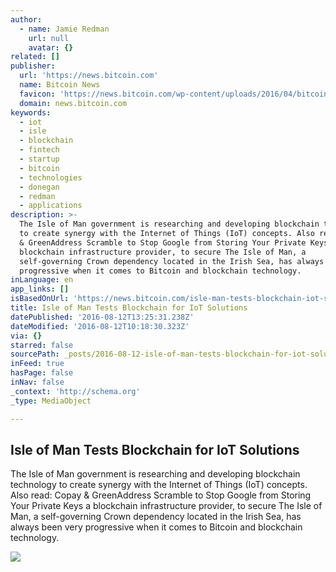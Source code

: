 ```yaml
---
author:
  - name: Jamie Redman
    url: null
    avatar: {}
related: []
publisher:
  url: 'https://news.bitcoin.com'
  name: Bitcoin News
  favicon: 'https://news.bitcoin.com/wp-content/uploads/2016/04/bitcoin_fav.png'
  domain: news.bitcoin.com
keywords:
  - iot
  - isle
  - blockchain
  - fintech
  - startup
  - bitcoin
  - technologies
  - donegan
  - redman
  - applications
description: >-
  The Isle of Man government is researching and developing blockchain technology
  to create synergy with the Internet of Things (IoT) concepts. Also read: Copay
  & GreenAddress Scramble to Stop Google from Storing Your Private Keys a
  blockchain infrastructure provider, to secure The Isle of Man, a
  self-governing Crown dependency located in the Irish Sea, has always been very
  progressive when it comes to Bitcoin and blockchain technology.
inLanguage: en
app_links: []
isBasedOnUrl: 'https://news.bitcoin.com/isle-man-tests-blockchain-iot-solutions/'
title: Isle of Man Tests Blockchain for IoT Solutions
datePublished: '2016-08-12T13:25:31.238Z'
dateModified: '2016-08-12T10:18:30.323Z'
via: {}
starred: false
sourcePath: _posts/2016-08-12-isle-of-man-tests-blockchain-for-iot-solutions.md
inFeed: true
hasPage: false
inNav: false
_context: 'http://schema.org'
_type: MediaObject

---
```

<article style=""><h1>Isle of Man Tests Blockchain for IoT Solutions</h1><p>The Isle of Man government is researching and developing blockchain technology to create synergy with the Internet of Things (IoT) concepts. Also read: Copay &amp; GreenAddress Scramble to Stop Google from Storing Your Private Keys a blockchain infrastructure provider, to secure The Isle of Man, a self-governing Crown dependency located in the Irish Sea, has always been very progressive when it comes to Bitcoin and blockchain technology.</p><img src="https://news.bitcoin.com/wp-content/uploads/2016/08/douglas-isle-of-man.jpg" /></article>